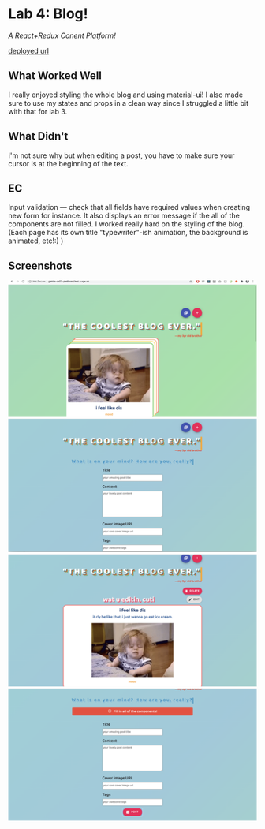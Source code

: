 # Lab 4: Blog!

*A React+Redux Conent Platform!*

[deployed url](giakim-cs52-platformclient.surge.sh)

## What Worked Well
I really enjoyed styling the whole blog and using material-ui! I also made sure to use my states and props in a clean way since I struggled a little bit with that for lab 3. 

## What Didn't
I'm not sure why but when editing a post, you have to make sure your cursor is at the beginning of the text.

## EC
Input validation — check that all fields have required values when creating new form for instance.
It also displays an error message if the all of the components are not filled.
I worked really hard on the styling of the blog. (Each page has its own title "typewriter"-ish animation, the background is animated, etc!:) )

## Screenshots
![](images/sc1.png)
![](images/sc2.png)
![](images/sc3.png)
![](images/sc4.png)

